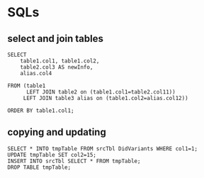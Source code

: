# SQLs

## select and join tables
```
SELECT 
	table1.col1, table1.col2,
	table2.col3 AS newInfo,
	alias.col4

FROM (table1
      LEFT JOIN table2 on (table1.col1=table2.col11))
     LEFT JOIN table3 alias on (table1.col2=alias.col12))

ORDER BY table1.col1;
```

## copying and updating
```
SELECT * INTO tmpTable FROM srcTbl DidVariants WHERE col1=1;
UPDATE tmpTable SET col2=15;
INSERT INTO srcTbl SELECT * FROM tmpTable;
DROP TABLE tmpTable;
```